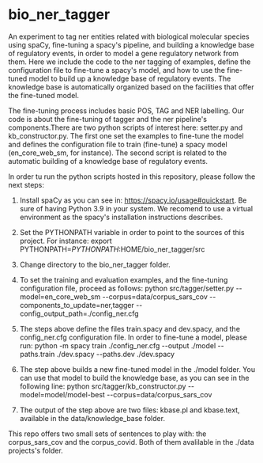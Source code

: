 # bio_ner_tagger
An experiment to tag ner entities related with biological molecular species using spaCy, fine-tuning a spacy's pipeline, and building a knowledge base of regulatory events, in order to model a gene regulatory network from them. Here we include the code to the ner tagging of examples, define the configuration file to fine-tune a spacy's model, and how to use the fine-tuned model to build up a knowledge base of regulatory events. The knowledge base is automatically organized based on the facilities that offer the fine-tuned model.

The fine-tuning process includes basic POS, TAG and NER labelling. Our code is about the fine-tuning of tagger and the ner pipeline's components.There are two python scripts of interest here: setter.py and kb_constructor.py. The first one set the examples to fine-tune the model and defines the configuration file to train (fine-tune) a spacy model (en_core_web_sm, for instance). The second script is related to the automatic building of a knowledge base of regulatory events.

In order tu run the python scripts hosted in this repository, please follow the next steps:

1. Install spaCy as you can see in: https://spacy.io/usage#quickstart.
Be sure of having Python 3.9 in your system. We recomend to use a virtual environment as the spacy's installation instructions describes.

2. Set the PYTHONPATH variable in order to point to the sources of this project.
For instance:
export PYTHONPATH=$PYTHONPATH:$HOME/bio_ner_tagger/src

3. Change directory to the bio_ner_tagger folder.

4. To set the training and evaluation examples, and the fine-tuning configuration file, proceed as follows:
python src/tagger/setter.py --model=en_core_web_sm --corpus=data/corpus_sars_cov --components_to_update=ner,tagger --config_output_path=./config_ner.cfg

5. The steps above define the files train.spacy and dev.spacy, and the config_ner.cfg configuration file. In order to fine-tune a model, please run: python -m spacy train ./config_ner.cfg --output ./model --paths.train ./dev.spacy --paths.dev ./dev.spacy

6. The step above builds a new fine-tuned model in the ./model folder. You can use that model to build the knowledge base, as you can see in the following line:
python src/tagger/kb_constructor.py --model=model/model-best --corpus=data/corpus_sars_cov

7. The output of the step above are two files: kbase.pl and kbase.text, available in the data/knowledge_base folder.

This repo offers two small sets of sentences to play with: the corpus_sars_cov and the corpus_covid. Both of them avalilable in the ./data projects's folder.





